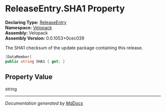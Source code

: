 ﻿<!--  
  <auto-generated>   
    The contents of this file were generated by a tool.  
    Changes to this file may be list if the file is regenerated  
  </auto-generated>   
-->

# ReleaseEntry.SHA1 Property

**Declaring Type:** [ReleaseEntry](../index.md)  
**Namespace:** [Velopack](../../index.md)  
**Assembly:** Velopack  
**Assembly Version:** 0.0.1053+0cec039

 The SHA1 checksum of the update package containing this release. 

```csharp
[DataMember]
public string SHA1 { get; }
```

## Property Value

string

___

*Documentation generated by [MdDocs](https://github.com/ap0llo/mddocs)*
